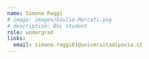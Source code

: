 ```yaml
---
name: Simone Raggi
# image: images/Giulia-Mercati.png
# description: BSc student
role: undergrad
links:
  email: simone.raggi01@universitadipavia.it
---
```



